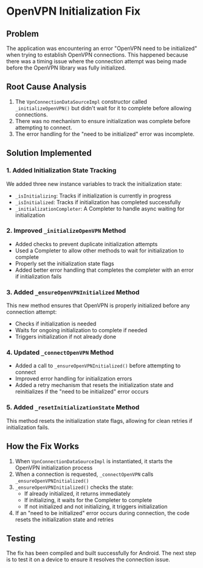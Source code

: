# OpenVPN Initialization Fix

## Problem
The application was encountering an error "OpenVPN need to be initialized" when trying to establish OpenVPN connections. This happened because there was a timing issue where the connection attempt was being made before the OpenVPN library was fully initialized.

## Root Cause Analysis
1. The `VpnConnectionDataSourceImpl` constructor called `_initializeOpenVPN()` but didn't wait for it to complete before allowing connections.
2. There was no mechanism to ensure initialization was complete before attempting to connect.
3. The error handling for the "need to be initialized" error was incomplete.

## Solution Implemented

### 1. Added Initialization State Tracking
We added three new instance variables to track the initialization state:
- `_isInitializing`: Tracks if initialization is currently in progress
- `_isInitialized`: Tracks if initialization has completed successfully
- `_initializationCompleter`: A Completer to handle async waiting for initialization

### 2. Improved `_initializeOpenVPN` Method
- Added checks to prevent duplicate initialization attempts
- Used a Completer to allow other methods to wait for initialization to complete
- Properly set the initialization state flags
- Added better error handling that completes the completer with an error if initialization fails

### 3. Added `_ensureOpenVPNInitialized` Method
This new method ensures that OpenVPN is properly initialized before any connection attempt:
- Checks if initialization is needed
- Waits for ongoing initialization to complete if needed
- Triggers initialization if not already done

### 4. Updated `_connectOpenVPN` Method
- Added a call to `_ensureOpenVPNInitialized()` before attempting to connect
- Improved error handling for initialization errors
- Added a retry mechanism that resets the initialization state and reinitializes if the "need to be initialized" error occurs

### 5. Added `_resetInitializationState` Method
This method resets the initialization state flags, allowing for clean retries if initialization fails.

## How the Fix Works
1. When `VpnConnectionDataSourceImpl` is instantiated, it starts the OpenVPN initialization process
2. When a connection is requested, `_connectOpenVPN` calls `_ensureOpenVPNInitialized()`
3. `_ensureOpenVPNInitialized()` checks the state:
   - If already initialized, it returns immediately
   - If initializing, it waits for the Completer to complete
   - If not initialized and not initializing, it triggers initialization
4. If an "need to be initialized" error occurs during connection, the code resets the initialization state and retries

## Testing
The fix has been compiled and built successfully for Android. The next step is to test it on a device to ensure it resolves the connection issue.